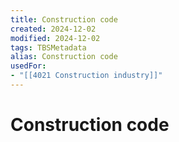 ```yaml
---
title: Construction code
created: 2024-12-02
modified: 2024-12-02
tags: TBSMetadata
alias: Construction code
usedFor:
- "[[4021 Construction industry]]"
---
```

# Construction code

